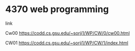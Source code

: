 # 4370 web programming


link 

Cw00        https://codd.cs.gsu.edu/~sorji1/WP/CW/0/cw00.html

CW01        https://codd.cs.gsu.edu/~sorji1/WP/CW/1/index.html

